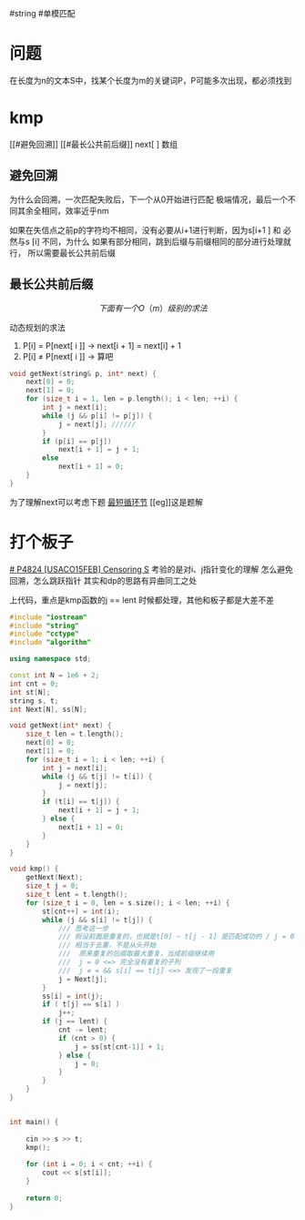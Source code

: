 
#string #单模匹配
# 问题
在长度为n的文本S中，找某个长度为m的关键词P，P可能多次出现，都必须找到

# kmp
[[#避免回溯]]
[[#最长公共前后缀]] next[ ] 数组
## 避免回溯
为什么会回溯，一次匹配失败后，下一个从0开始进行匹配
极端情况，最后一个不同其余全相同，效率近乎nm

如果在失信点之前p的字符均不相同，没有必要从i+1进行判断，因为s\[i+1 ] 和 必然与s \[i] 不同，为什么
如果有部分相同，跳到后缀与前缀相同的部分进行处理就行，
所以需要最长公共前后缀

## 最长公共前后缀
$$
下面有一个O（m）级别的求法
$$

动态规划的求法
1.  P\[i] = P\[next\[ i ]] -> next\[i + 1] = next\[i] + 1
2.  P\[i] ≠ P\[next\[ i ]] -> 算吧

```cpp
void getNext(string& p, int* next) {
    next[0] = 0;
    next[1] = 0;
    for (size_t i = 1, len = p.length(); i < len; ++i) {
        int j = next[i];
        while (j && p[i] != p[j]) {
            j = next[j]; //////
        }
        if (p[i] == p[j])
            next[i + 1] = j + 1;
        else
            next[i + 1] = 0;
    }
}
```

为了理解next可以考虑下题
[最短循环节](https://www.luogu.com.cn/record/189020442)
[[eg]]这是题解


# 打个板子
[# P4824 [USACO15FEB] Censoring S](https://www.luogu.com.cn/problem/P4824)
考验的是对i、j指针变化的理解
怎么避免回溯，怎么跳跃指针
其实和dp的思路有异曲同工之处

上代码，重点是kmp函数的j == lent 时候都处理，其他和板子都是大差不差

```cpp
#include "iostream"
#include "string"
#include "cctype"
#include "algorithm"

using namespace std;

const int N = 1e6 + 2;
int cnt = 0;
int st[N];
string s, t;
int Next[N], ss[N];

void getNext(int* next) {
    size_t len = t.length();
    next[0] = 0;
    next[1] = 0;
    for (size_t i = 1; i < len; ++i) {
        int j = next[i];
        while (j && t[j] != t[i]) {
            j = next[j];
        }
        if (t[i] == t[j]) {
            next[i + 1] = j + 1;
        } else {
            next[i + 1] = 0;
        }
    }
}

void kmp() {
    getNext(Next);
    size_t j = 0;
    size_t lent = t.length();
    for (size_t i = 0, len = s.size(); i < len; ++i) {
        st[cnt++] = int(i);
        while (j && s[i] != t[j]) {
            /// 思考这一步
            /// 假设前面是重复的，也就是t[0] ~ t[j - 1] 是匹配成功的 / j = 0 完全不匹配很舒服
            /// 相当于去重，不是从头开始
            ///  原来重复的后缀取最大重复，当成前缀继续用
            ///  j = 0 <=> 完全没有重复的子列
            ///  j ≠ = && s[i] == t[j] <=> 发现了一段重复
            j = Next[j];
        }
        ss[i] = int(j);
        if ( t[j] == s[i] )
            j++;
        if (j == lent) {
            cnt -= lent;
            if (cnt > 0) {
                j = ss[st[cnt-1]] + 1;
            } else {
                j = 0;
            }
        }
    }
}


int main() {
    
    cin >> s >> t;
    kmp();
   
    for (int i = 0; i < cnt; ++i) {
        cout << s[st[i]];
    }
    
    return 0;
}

```